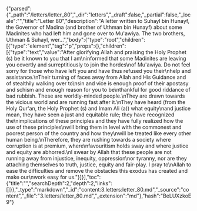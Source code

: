 {"parsed":{"_path":"/letters/letter_80","_dir":"letters","_draft":false,"_partial":false,"_locale":"","title":"Letter 80","description":"A letter written to Suhayl bin Hunayf, the Governor of Madina (and brother of Uthman bin Hunayf) about some Madinites who had left him and gone over to Mu'awiya. The two brothers, Uthman & Suhayl, wer...","body":{"type":"root","children":[{"type":"element","tag":"p","props":{},"children":[{"type":"text","value":"After glorifying Allah and praising the Holy Prophet (s) be it known to you that I am\ninformed that some Madinites are leaving you covertly and surreptitiously to join the hordes\nof Mu'awiya. Do not feel sorry for those who have left you and have thus refused you their\nhelp and assistance.\nTheir turning of faces away from Allah and His Guidance and of stealthily walking over to\nsin and vice is enough proof of their apostasy and schism and enough reason for you to be\nthankful for good riddance of bad rubbish. These are worldly-minded people.\nThey are drawn towards the vicious world and are running fast after it.\nThey have heard (from the Holy Qur'an, the Holy Prophet (s) and Imam Ali (a)) what equity\nand justice mean, they have seen a just and equitable rule; they have recognized the\nimplications of these principles and they have fully realized how the use of these principles\nwill bring them in level with the commonest and poorest person of the country and how they\nwill be treated like every other human being.\nTherefore, they are rushing towards a society where corruption is at premium, where\nfavouritism holds sway and where justice and equity are abhorred.\nI swear by Allah that these people are not running away from injustice, inequity, oppression\nor tyranny, nor are they attaching themselves to truth, justice, equity and fair-play. I pray to\nAllah to ease the difficulties and remove the obstacles this exodus has created and make our\nwork easy for us."}]}],"toc":{"title":"","searchDepth":2,"depth":2,"links":[]}},"_type":"markdown","_id":"content:3.letters:letter_80.md","_source":"content","_file":"3.letters/letter_80.md","_extension":"md"},"hash":"BeLUXzkoE9"}